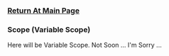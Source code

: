### [Return At Main Page](../README.md)

### Scope (Variable Scope)
Here will be Variable Scope. Not Soon ... I'm Sorry ... 
